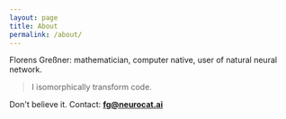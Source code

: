```yaml
---
layout: page
title: About
permalink: /about/
---
```

Florens Greßner: mathematician, computer native, user of natural neural network.

> I isomorphically transform code.

Don't believe it. Contact: **fg@neurocat.ai**
